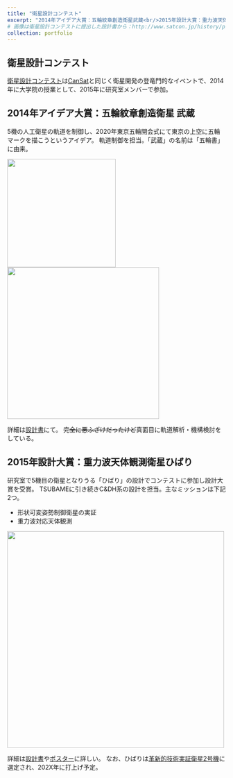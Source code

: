 ```yaml
---
title: "衛星設計コンテスト"
excerpt: "2014年アイデア大賞：五輪紋章創造衛星武蔵<br/>2015年設計大賞：重力波天体観測衛星ひばり<br/><img src='/images/1511_hibari.png' width='500'>"
# 画像は衛星設計コンテストに提出した設計書から：http://www.satcon.jp/history/prize24/pdf/doc01.pdf
collection: portfolio
---
```


## 衛星設計コンテスト
[衛星設計コンテスト](http://www.satcon.jp/)は[CanSat](/portfolio/1309-1509_cansat/)と同じく衛星開発の登竜門的なイベントで、2014年に大学院の授業として、2015年に研究室メンバーで参加。

## 2014年アイデア大賞：五輪紋章創造衛星 武蔵
5機の人工衛星の軌道を制御し、2020年東京五輪開会式にて東京の上空に五輪マークを描こうというアイデア。
軌道制御を担当。「武蔵」の名前は「五輪書」に由来。

<img src='/images/1411_musashi_1.png' width='250'>
<img src='/images/1411_musashi_2.png' width='350'>

詳細は[設計書](http://www.satcon.jp/history/prize22/pdf/22_idea.pdf)にて。
~~完全に悪ふざけだったけど~~真面目に軌道解析・機構検討をしている。

## 2015年設計大賞：重力波天体観測衛星ひばり
研究室で5機目の衛星となりうる「ひばり」の設計でコンテストに参加し設計大賞を受賞。
TSUBAMEに引き続きC&DH系の設計を担当。主なミッションは下記2つ。

- 形状可変姿勢制御衛星の実証
- 重力波対応天体観測

<img src='/images/1511_hibari.png' width='500'>

詳細は[設計書](http://www.satcon.jp/history/prize24/pdf/doc01.pdf)や[ポスター](https://repository.exst.jaxa.jp/dspace/bitstream/a-is/609898/1/SA6000060189.pdf)に詳しい。
なお、ひばりは[革新的技術実証衛星2号機](http://www.jaxa.jp/press/2018/12/20181212_kakushin_j.html)に選定され、202X年に打上げ予定。
